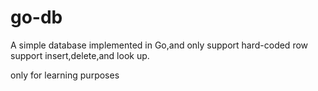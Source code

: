 # go-db

A simple database implemented in Go,and only support hard-coded row 
support insert,delete,and look up.

only for learning purposes
